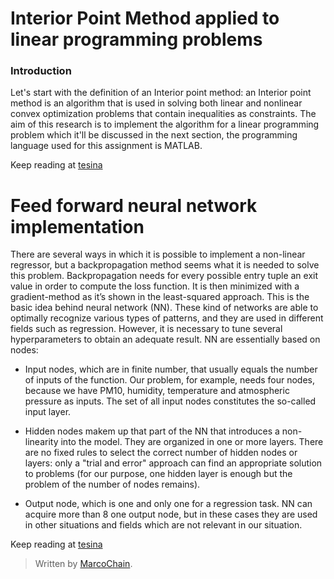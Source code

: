 # Interior Point Method applied to linear programming problems
  
### Introduction
Let's start with the definition of an Interior point method: an Interior point method is an algorithm that is used in solving both linear and nonlinear convex optimization problems that contain inequalities as constraints. The aim of this research is to implement the algorithm for a linear programming problem which it'll be discussed in the next section, the programming language used for this assignment is MATLAB. 

Keep reading at [tesina](https://github.com/MarcoChain/Numerical-Optimization-for-Large-Scale-problems-and-Stochastic-optimization/blob/master/assignment_opt_c1.pdf)
# Feed forward neural network implementation
There are several ways in which it is possible to implement a non-linear regressor, but a backpropagation method seems what it is needed to solve this problem. Backpropagation needs for every possible entry tuple an exit value in order to compute the loss function. It is then minimized with a gradient-method as it’s shown in the least-squared approach. This is the basic idea behind neural network (NN). These kind of networks are able to optimally recognize various types of patterns, and they are used in different fields such as regression. However, it is necessary to tune several hyperparameters to obtain an adequate result. NN are essentially based on nodes: 
- Input nodes, which are in finite number, that usually equals the number of inputs of the function. Our problem, for example, needs four nodes, because we have PM10, humidity, temperature and atmospheric pressure as inputs. The set of all input nodes constitutes the so-called input layer. 

- Hidden nodes makem up that part of the NN that introduces a non-linearity into the model. They are organized in one or more layers. There are no fixed rules to select the correct number of hidden nodes or layers: only a "trial and error" approach can find an appropriate solution to problems (for our purpose, one hidden layer is enough but the problem of the number of nodes remains).
-   Output node, which is one and only one for a regression task. NN can acquire more than 8 one output node, but in these cases they are used in other situations and fields which are not relevant in our situation.

Keep reading at [tesina](https://github.com/MarcoChain/Numerical-Optimization-for-Large-Scale-problems-and-Stochastic-optimization/blob/master/Relazione.pdf)

> Written by [MarcoChain](https://www.linkedin.com/in/marcogullotto/).



